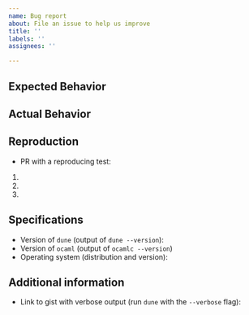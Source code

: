 ```yaml
---
name: Bug report
about: File an issue to help us improve
title: ''
labels: ''
assignees: ''

---
```


<!-- Thank you for filing an issue to help us improve Dune! -->
## Expected Behavior


## Actual Behavior


## Reproduction

<!-- If possible, please open a PR with a test that reproduces the problem.
      Adding tests is easy, see  https://github.com/ocaml/dune/blob/master/HACKING.md#tests -->

- PR with a reproducing test: 

<!-- Otherwise, please detail how the behavior can be reproduced -->

1.
1.
1.

## Specifications

- Version of `dune` (output of `dune --version`):
- Version of `ocaml` (output of `ocamlc --version`)
- Operating system (distribution and version):

<!-- remove the following if not used -->
## Additional information 

- Link to gist with verbose output (run `dune` with the `--verbose` flag):
